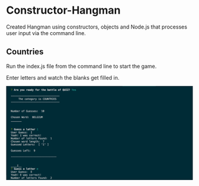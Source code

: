 # Constructor-Hangman

Created Hangman using constructors, objects and Node.js that processes user input via the command line.

## Countries

Run the index.js file from the command line to start the game.

Enter letters and watch the blanks get filled in.


![](hangman-demo.png)
